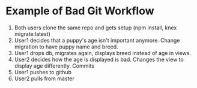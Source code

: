 # Example of Bad Git Workflow

1. Both users clone the same repo and gets setup (npm install, knex migrate:latest)
2. User1 decides that a puppy's age isn't important anymore.  Change migration to have puppy name and breed.
3. User1 drops db, migrates again, displays breed instead of age in views.
4. User2 decides how the age is displayed is bad.  Changes the view to display age differently.  Commits
5. User1 pushes to github
6. User2 pulls from master

